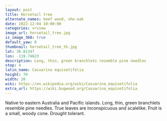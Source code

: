 ```yaml
---
layout: post
title: Horsetail tree
alternate_names: beef wood, she-oak
date: 2022-12-04 10:00:00
categories: vrview
image_url: horsetail_tree.jpg
is_image_360: true
default_yaw: 0
thumbnail: horsetail_tree_th.jpg
lat: 36.81347
lon: -119.74623
description: Long, thin, green branchlets resemble pine needles
stop: 4
latin_name: Casuarina equisetifolia
height: 70
width: 20
wiki: https://en.wikipedia.org/wiki/Casuarina_equisetifolia
extra_url: https://wiki.bugwood.org/Casuarina_equisetifolia
---
```

Native to eastern Australia and Pacific islands. Long, thin, green branchlets resemble pine needles. True leaves are inconspicuous and scalelike. Fruit is a small, woody cone. Drought​ ​tolerant.
